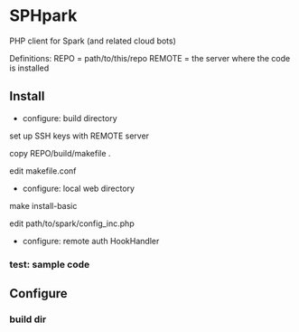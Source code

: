 # SPHpark

PHP client for Spark (and related cloud bots)

Definitions:
REPO = path/to/this/repo
REMOTE = the server where the code is installed

## Install

* configure: build directory

set up SSH keys with REMOTE server

copy REPO/build/makefile .

edit makefile.conf

* configure: local web directory

make install-basic

edit path/to/spark/config_inc.php

* configure: remote auth HookHandler

### test: sample code



## Configure

### build dir
